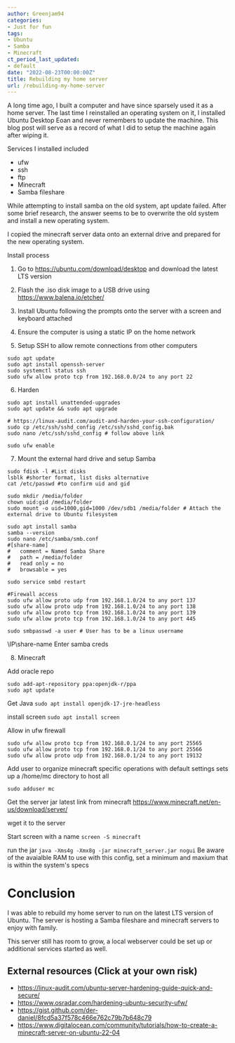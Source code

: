```yaml
---
author: Greenjam94
categories:
- Just for fun
tags:
- Ubuntu
- Samba
- Minecraft
ct_period_last_updated:
- default
date: "2022-08-23T00:00:00Z"
title: Rebuilding my home server
url: /rebuilding-my-home-server
---
```


A long time ago, I built a computer and have since sparsely used it as a home server.
The last time I reinstalled an operating system on it, I installed Ubuntu Desktop Eoan 
and never remembers to update the machine. This blog post will serve as a record of what
I did to setup the machine again after wiping it.

Services I installed included
- ufw
- ssh
- ftp
- Minecraft
- Samba fileshare

While attempting to install samba on the old system, apt update failed.
After some brief research, the answer seems to be to overwrite the old system and install a new operating system.

I copied the minecraft server data onto an external drive and prepared for the new operating system.

Install process

1. Go to https://ubuntu.com/download/desktop and download the latest LTS version

2. Flash the .iso disk image to a USB drive using https://www.balena.io/etcher/

3. Install Ubuntu following the prompts onto the server with a screen and keyboard attached

4. Ensure the computer is using a static IP on the home network

5. Setup SSH to allow remote connections from other computers

```
sudo apt update
sudo apt install openssh-server
sudo systemctl status ssh
sudo ufw allow proto tcp from 192.168.0.0/24 to any port 22
```

6. Harden

```
sudo apt install unattended-upgrades
sudo apt update && sudo apt upgrade

# https://linux-audit.com/audit-and-harden-your-ssh-configuration/
sudo cp /etc/ssh/sshd_config /etc/ssh/sshd_config.bak
sudo nano /etc/ssh/sshd_config # follow above link

sudo ufw enable
```


7. Mount the external hard drive and setup Samba

```
sudo fdisk -l #List disks
lsblk #shorter format, list disks alternative
cat /etc/passwd #to confirm uid and gid

sudo mkdir /media/folder
chown uid:gid /media/folder
sudo mount -o uid=1000,gid=1000 /dev/sdb1 /media/folder # Attach the external drive to Ubuntu filesystem

sudo apt install samba
samba --version
sudo nano /etc/samba/smb.conf
#[share-name]
#   comment = Named Samba Share
#   path = /media/folder
#   read only = no
#   browsable = yes

sudo service smbd restart

#Firewall access
sudo ufw allow proto udp from 192.168.1.0/24 to any port 137
sudo ufw allow proto udp from 192.168.1.0/24 to any port 138
sudo ufw allow proto tcp from 192.168.1.0/24 to any port 139
sudo ufw allow proto tcp from 192.168.1.0/24 to any port 445

sudo smbpasswd -a user # User has to be a linux username
```

\\IP\share-name
Enter samba creds

8. Minecraft

Add oracle repo
```
sudo add-apt-repository ppa:openjdk-r/ppa
sudo apt update
```

Get Java `sudo apt install openjdk-17-jre-headless`

install screen `sudo apt install screen`

Allow in ufw firewall

```
sudo ufw allow proto tcp from 192.168.0.1/24 to any port 25565
sudo ufw allow proto tcp from 192.168.0.1/24 to any port 25566
sudo ufw allow proto udp from 192.168.0.1/24 to any port 19132
```

Add user to organize minecraft specific operations with default settings sets up a /home/mc directory to host all

```
sudo adduser mc
```

Get the server jar latest link from minecraft
https://www.minecraft.net/en-us/download/server/

wget it to the server

Start screen with a name `screen -S minecraft`

run the jar `java -Xms4g -Xmx8g -jar minecraft_server.jar nogui`
Be aware of the avaialble RAM to use with this config, set a minimum and maxium that is within the system's specs

# Conclusion

I was able to rebuild my home server to run on the latest LTS version of Ubuntu. The server is hosting a Samba fileshare and minecraft servers to enjoy with family.

This server still has room to grow, a local webserver could be set up or additional services started as well.

## External resources (Click at your own risk)
- https://linux-audit.com/ubuntu-server-hardening-guide-quick-and-secure/
- https://www.osradar.com/hardening-ubuntu-security-ufw/
- https://gist.github.com/der-daniel/8fcd5a37f578c466e762c79b7b648c79
- https://www.digitalocean.com/community/tutorials/how-to-create-a-minecraft-server-on-ubuntu-22-04

